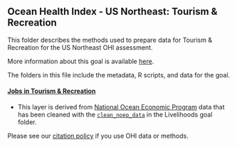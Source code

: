## Ocean Health Index - US Northeast: Tourism & Recreation

This folder describes the methods used to prepare data for Tourism & Recreation for the US Northeast OHI assessment.

More information about this goal is available [here](http://ohi-science.org/goals/#tourism-and-recreation).
                                                       
The folders in this file include the metadata, R scripts, and data for the goal.
         
#### [Jobs in Tourism & Recreation](https://ohi-northeast.github.io/ne-prep/prep/tr/tourism_jobs.html)
- This layer is derived from [National Ocean Economic Program](http://www.oceaneconomics.org/) data that has been cleaned with the [`clean_noep_data`](https://ohi-northeast.github.io/ne-prep/prep/liv/clean_noep_data.html) in the Livelihoods goal folder.                                             
                                                     
Please see our [citation policy](http://ohi-science.org/citation-policy/) if you use OHI data or methods.
                                                     

